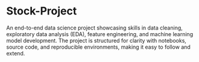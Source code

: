# Stock-Project
An end-to-end data science project showcasing skills in data cleaning, exploratory data analysis (EDA), feature engineering, and machine learning model development. The project is structured for clarity with notebooks, source code, and reproducible environments, making it easy to follow and extend.
